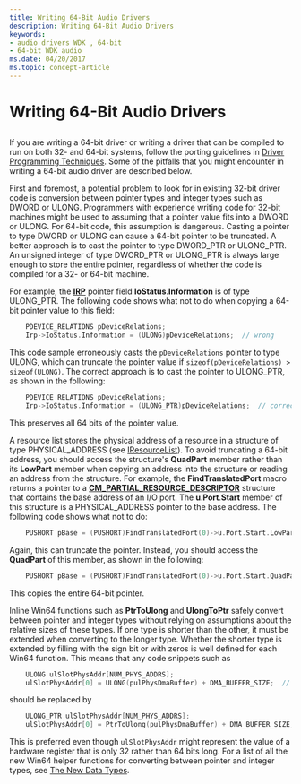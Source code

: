 ```yaml
---
title: Writing 64-Bit Audio Drivers
description: Writing 64-Bit Audio Drivers
keywords:
- audio drivers WDK , 64-bit
- 64-bit WDK audio
ms.date: 04/20/2017
ms.topic: concept-article
---
```


# Writing 64-Bit Audio Drivers


## <span id="writing_64_bit_audio_drivers"></span><span id="WRITING_64_BIT_AUDIO_DRIVERS"></span>


If you are writing a 64-bit driver or writing a driver that can be compiled to run on both 32- and 64-bit systems, follow the porting guidelines in [Driver Programming Techniques](../kernel/using-ntstatus-values.md). Some of the pitfalls that you might encounter in writing a 64-bit audio driver are described below.

First and foremost, a potential problem to look for in existing 32-bit driver code is conversion between pointer types and integer types such as DWORD or ULONG. Programmers with experience writing code for 32-bit machines might be used to assuming that a pointer value fits into a DWORD or ULONG. For 64-bit code, this assumption is dangerous. Casting a pointer to type DWORD or ULONG can cause a 64-bit pointer to be truncated. A better approach is to cast the pointer to type DWORD\_PTR or ULONG\_PTR. An unsigned integer of type DWORD\_PTR or ULONG\_PTR is always large enough to store the entire pointer, regardless of whether the code is compiled for a 32- or 64-bit machine.

For example, the [**IRP**](/windows-hardware/drivers/ddi/wdm/ns-wdm-_irp) pointer field **IoStatus**.**Information** is of type ULONG\_PTR. The following code shows what not to do when copying a 64-bit pointer value to this field:

```cpp
    PDEVICE_RELATIONS pDeviceRelations;
    Irp->IoStatus.Information = (ULONG)pDeviceRelations;  // wrong
```

This code sample erroneously casts the `pDeviceRelations` pointer to type ULONG, which can truncate the pointer value if `sizeof(pDeviceRelations) > sizeof(ULONG)`. The correct approach is to cast the pointer to ULONG\_PTR, as shown in the following:

```cpp
    PDEVICE_RELATIONS pDeviceRelations;
    Irp->IoStatus.Information = (ULONG_PTR)pDeviceRelations;  // correct
```

This preserves all 64 bits of the pointer value.

A resource list stores the physical address of a resource in a structure of type PHYSICAL\_ADDRESS (see [IResourceList](/windows-hardware/drivers/ddi/portcls/nn-portcls-iresourcelist)). To avoid truncating a 64-bit address, you should access the structure's **QuadPart** member rather than its **LowPart** member when copying an address into the structure or reading an address from the structure. For example, the **FindTranslatedPort** macro returns a pointer to a [**CM\_PARTIAL\_RESOURCE\_DESCRIPTOR**](/windows-hardware/drivers/ddi/wdm/ns-wdm-_cm_partial_resource_descriptor) structure that contains the base address of an I/O port. The **u**.**Port**.**Start** member of this structure is a PHYSICAL\_ADDRESS pointer to the base address. The following code shows what not to do:

```cpp
    PUSHORT pBase = (PUSHORT)FindTranslatedPort(0)->u.Port.Start.LowPart;  // wrong
```

Again, this can truncate the pointer. Instead, you should access the **QuadPart** of this member, as shown in the following:

```cpp
    PUSHORT pBase = (PUSHORT)FindTranslatedPort(0)->u.Port.Start.QuadPart;  // correct
```

This copies the entire 64-bit pointer.

Inline Win64 functions such as **PtrToUlong** and **UlongToPtr** safely convert between pointer and integer types without relying on assumptions about the relative sizes of these types. If one type is shorter than the other, it must be extended when converting to the longer type. Whether the shorter type is extended by filling with the sign bit or with zeros is well defined for each Win64 function. This means that any code snippets such as

```cpp
    ULONG ulSlotPhysAddr[NUM_PHYS_ADDRS];
    ulSlotPhysAddr[0] = ULONG(pulPhysDmaBuffer) + DMA_BUFFER_SIZE;  // wrong
```

should be replaced by

```cpp
    ULONG_PTR ulSlotPhysAddr[NUM_PHYS_ADDRS];
    ulSlotPhysAddr[0] = PtrToUlong(pulPhysDmaBuffer) + DMA_BUFFER_SIZE;  // correct
```

This is preferred even though `ulSlotPhysAddr` might represent the value of a hardware register that is only 32 rather than 64 bits long. For a list of all the new Win64 helper functions for converting between pointer and integer types, see [The New Data Types](../kernel/the-new-data-types.md).


